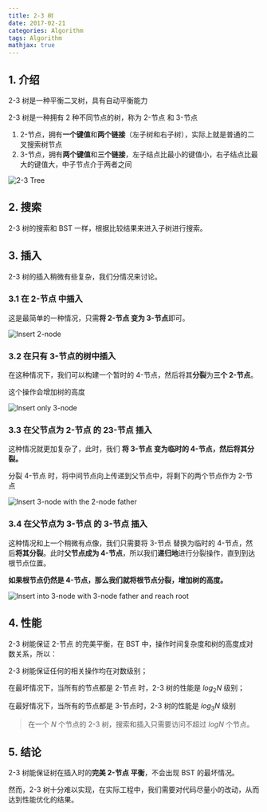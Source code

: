 ```yaml
---
title: 2-3 树
date: 2017-02-21
categories: Algorithm
tags: Algorithm
mathjax: true
---
```


## 1.  介绍

2-3 树是一种平衡二叉树，具有自动平衡能力

2-3 树是一种拥有 2 种不同节点的树，称为 2-节点 和 3-节点

1. 2-节点，拥有**一个键值**和**两个链接**（左子树和右子树），实际上就是普通的二叉搜索树节点
2. 3-节点，拥有**两个键值**和**三个链接**，左子结点比最小的键值小，右子结点比最大的键值大，中子节点介于两者之间

![2-3 Tree](http://algs4.cs.princeton.edu/33balanced/images/23tree-anatomy.png)


<!-- more -->

## 2. 搜索

2-3 树的搜索和 BST 一样，根据比较结果来进入子树进行搜索。

## 3. 插入

2-3 树的插入稍微有些复杂，我们分情况来讨论。



### 3.1 在 2-节点 中插入

这是最简单的一种情况，只需**将 2-节点 变为 3-节点**即可。

![Insert 2-node](http://algs4.cs.princeton.edu/33balanced/images/23tree-insert2.png)

### 3.2 在只有 3-节点的树中插入

在这种情况下，我们可以构建一个暂时的 4-节点，然后将其**分裂**为**三个 2-节点**。

这个操作会增加树的高度

![Insert only 3-node](http://algs4.cs.princeton.edu/33balanced/images/23tree-insert3a.png)




### 3.3 在父节点为 2-节点 的 23-节点 插入

这种情况就更加复杂了，此时，我们 **将 3-节点 变为临时的 4-节点，然后将其分裂。**

分裂 4-节点 时，将中间节点向上传递到父节点中，将剩下的两个节点作为 2-节点

![Insert 3-node with the 2-node father](http://algs4.cs.princeton.edu/33balanced/images/23tree-insert3b.png)

### 3.4 在父节点为 3-节点 的 3-节点 插入

这种情况和上一个稍微有点像，我们只需要将 3-节点 替换为临时的 4-节点，然后**将其分裂**。此时**父节点成为 4-节点**，所以我们**递归地**进行分裂操作，直到到达根节点位置。

**如果根节点仍然是 4-节点，那么我们就将根节点分裂，增加树的高度。**

![Insert into 3-node with 3-node father and reach root](http://algs4.cs.princeton.edu/33balanced/images/23tree-split.png)




## 4. 性能

2-3 树能保证 2-节点 的完美平衡，在 BST 中，操作时间复杂度和树的高度成对数关系，所以：

2-3 树能保证任何的相关操作均在对数级别；

在最坏情况下，当所有的节点都是 2-节点 时，2-3 树的性能是 $log_2N$ 级别；

在最好情况下，当所有的节点都是 3-节点时，2-3 树的性能是 $log_3N$ 级别

> 在一个 $N$ 个节点的 2-3 树，搜索和插入只需要访问不超过 $logN$ 个节点。

## 5. 结论

2-3 树能保证树在插入时的**完美 2-节点 平衡**，不会出现 BST 的最坏情况。

然而，2-3 树十分难以实现，在实际工程中，我们需要对代码尽量小的改动，从而达到性能优化的结果。

